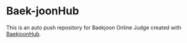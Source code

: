 # Baek-joonHub
This is an auto push repository for Baekjoon Online Judge created with [BaekjoonHub](https://github.com/BaekjoonHub/BaekjoonHub).
